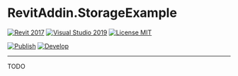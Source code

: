 # RevitAddin.StorageExample

[![Revit 2017](https://img.shields.io/badge/Revit-2017+-blue.svg)](../..)
[![Visual Studio 2019](https://img.shields.io/badge/Visual%20Studio%202019-16.11.7+-blue)](../..)
[![License MIT](https://img.shields.io/badge/License-MIT-blue.svg)](LICENSE)

[![Publish](../../actions/workflows/Publish.yml/badge.svg)](../../actions)
[![Develop](../../actions/workflows/Develop.yml/badge.svg)](../../actions)

---

TODO